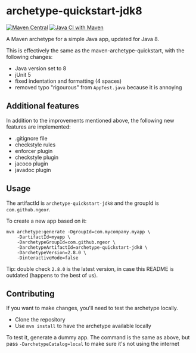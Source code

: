 # archetype-quickstart-jdk8

[![Maven Central](https://img.shields.io/maven-central/v/com.github.ngeor/archetype-quickstart-jdk8.svg?label=Maven%20Central)](https://central.sonatype.com/artifact/com.github.ngeor/archetype-quickstart-jdk8)
[![Java CI with Maven](https://github.com/ngeor/archetype-quickstart-jdk8/actions/workflows/maven.yml/badge.svg)](https://github.com/ngeor/archetype-quickstart-jdk8/actions/workflows/maven.yml)

A Maven archetype for a simple Java app, updated for Java 8.

This is effectively the same as the maven-archetype-quickstart,
with the following changes:

- Java version set to 8
- jUnit 5
- fixed indentation and formatting (4 spaces)
- removed typo "rigourous" from `AppTest.java` because it is annoying

## Additional features

In addition to the improvements mentioned above,
the following new features are implemented:

- .gitignore file
- checkstyle rules
- enforcer plugin
- checkstyle plugin
- jacoco plugin
- javadoc plugin

## Usage

The artifactId is `archetype-quickstart-jdk8`
and the groupId is `com.github.ngeor`.

To create a new app based on it:

```
mvn archetype:generate -DgroupId=com.mycompany.myapp \
    -DartifactId=myapp \
    -DarchetypeGroupId=com.github.ngeor \
    -DarchetypeArtifactId=archetype-quickstart-jdk8 \
    -DarchetypeVersion=2.8.0 \
    -DinteractiveMode=false
```

Tip: double check `2.8.0` is the latest version, in case this README is outdated
(happens to the best of us).

## Contributing

If you want to make changes, you'll need to test the archetype locally.

- Clone the repository
- Use `mvn install` to have the archetype available locally

To test it, generate a dummy app. The command is the same as above, but
pass `-DarchetypeCatalog=local` to make sure it's not using the internet
